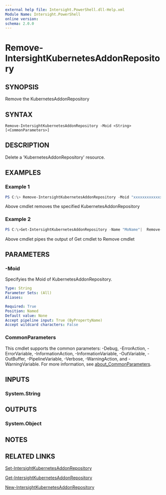 ```yaml
---
external help file: Intersight.PowerShell.dll-Help.xml
Module Name: Intersight.PowerShell
online version:
schema: 2.0.0
---
```


# Remove-IntersightKubernetesAddonRepository

## SYNOPSIS
Remove the KubernetesAddonRepository

## SYNTAX

```
Remove-IntersightKubernetesAddonRepository -Moid <String> [<CommonParameters>]
```

## DESCRIPTION
Delete a &apos;KubernetesAddonRepository&apos; resource.

## EXAMPLES

### Example 1
```powershell
PS C:\> Remove-IntersightKubernetesAddonRepository -Moid "xxxxxxxxxxxxxxxxxxxxxxxxxxx"
```
Above cmdlet removes the specified KubernetesAddonRepository 

### Example 2
```powershell
PS C:\>Get-IntersightKubernetesAddonRepository -Name "MoName"|  Remove-IntersightKubernetesAddonRepository
```
Above cmdlet pipes the output of Get cmdlet to Remove cmdlet

## PARAMETERS

### -Moid
Specifyies the Moid of KubernetesAddonRepository.

```yaml
Type: String
Parameter Sets: (All)
Aliases:

Required: True
Position: Named
Default value: None
Accept pipeline input: True (ByPropertyName)
Accept wildcard characters: False
```

### CommonParameters
This cmdlet supports the common parameters: -Debug, -ErrorAction, -ErrorVariable, -InformationAction, -InformationVariable, -OutVariable, -OutBuffer, -PipelineVariable, -Verbose, -WarningAction, and -WarningVariable. For more information, see [about_CommonParameters](http://go.microsoft.com/fwlink/?LinkID=113216).

## INPUTS

### System.String

## OUTPUTS

### System.Object
## NOTES

## RELATED LINKS

[Set-IntersightKubernetesAddonRepository](./Set-IntersightKubernetesAddonRepository.md)

[Get-IntersightKubernetesAddonRepository](./Get-IntersightKubernetesAddonRepository.md)

[New-IntersightKubernetesAddonRepository](./New-IntersightKubernetesAddonRepository.md)

